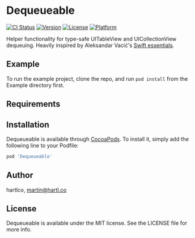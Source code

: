 # Dequeueable

[![CI Status](https://img.shields.io/travis/hartlco/Dequeueable.svg?style=flat)](https://travis-ci.org/hartlco/Dequeueable)
[![Version](https://img.shields.io/cocoapods/v/Dequeueable.svg?style=flat)](https://cocoapods.org/pods/Dequeueable)
[![License](https://img.shields.io/cocoapods/l/Dequeueable.svg?style=flat)](https://cocoapods.org/pods/Dequeueable)
[![Platform](https://img.shields.io/cocoapods/p/Dequeueable.svg?style=flat)](https://cocoapods.org/pods/Dequeueable)

Helper functionality for type-safe UITableView and UICollectionView dequeuing. Heavily inspired by Aleksandar Vacić's  [Swift essentials](http://aplus.rs/2017/swift-essentials/).

## Example

To run the example project, clone the repo, and run `pod install` from the Example directory first.

## Requirements

## Installation

Dequeueable is available through [CocoaPods](https://cocoapods.org). To install
it, simply add the following line to your Podfile:

```ruby
pod 'Dequeueable'
```

## Author

hartlco, martin@hartl.co

## License

Dequeueable is available under the MIT license. See the LICENSE file for more info.
